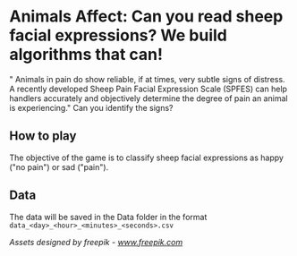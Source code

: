 # Animals Affect: Can you read sheep facial expressions? We build algorithms that can!

" Animals in pain do show reliable, if at times, very subtle signs of distress. A recently developed Sheep Pain Facial Expression Scale (SPFES) can help handlers accurately and objectively determine the degree of pain an animal is experiencing." Can you identify the signs?

## How to play
The objective of the game is to classify sheep facial expressions as happy ("no pain") or sad ("pain").

## Data
The data will be saved in the Data folder in the format `data_<day>_<hour>_<minutes>_<seconds>.csv`


*Assets designed by freepik - www.freepik.com*
